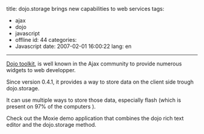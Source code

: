 title: dojo.storage brings new capabilities to web services
tags:
  - ajax
  - dojo
  - javascript
  - offline
id: 44
categories:
  - Javascript
date: 2007-02-01 16:00:22
lang: en
---

[Dojo toolkit](http://dojotoolkit.org/), is well known in the Ajax community to provide numerous widgets to web developper.

Since version 0.4.1, it provides a way to store data on the client side trough dojo.storage.

It can use multiple ways to store those data, especially flash (which is present on 97% of the computers ).

Check out the Moxie demo application that combines the dojo rich text editor and the dojo.storage method.